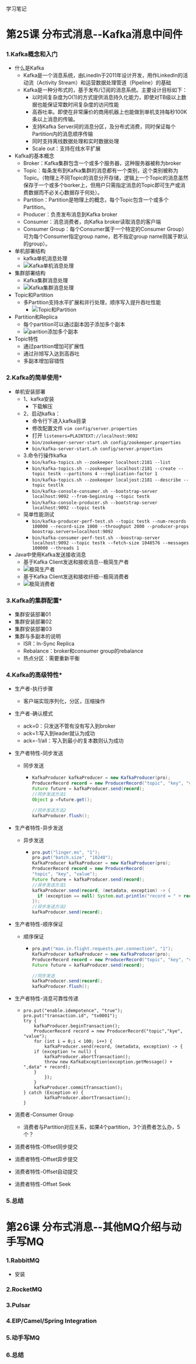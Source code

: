 学习笔记

# 第25课 分布式消息--Kafka消息中间件

### 1.Kafka概念和入门

- 什么是Kafka
  - Kafka是一个消息系统，由LinedIn于2011年设计开发，用作LinkedIn的活动流（Activity Stream）和运营数据处理管道（Pipeline）的基础
  - Kafka是一种分布式的，基于发布/订阅的消息系统。主要设计目标如下：
    - 以时间复杂度为O(1)的方式提供消息持久化能力，即使对TB级以上数据也能保证常数时间复杂度的访问性能
    - 高吞吐率。即使在非常廉价的商用机器上也能做到单机支持每秒100K条以上消息的传输。
    - 支持Kafka Server间的消息分区，及分布式消费，同时保证每个Partition内的消息顺序传输
    - 同时支持离线数据处理和实时数据处理
    - Scale out：支持在线水平扩展
- Kafka的基本概念
  - Broker：Kafka集群包含一个或多个服务器，这种服务器被称为broker
  - Topic：每条发布到Kafka集群的消息都有一个类别，这个类别被称为Topic。（物理上不同Topic的消息分开存储，逻辑上一个Topic的消息虽然保存于一个或多个borker上，但用户只需指定消息的Topic即可生产或消费数据而不必关心数据存于何处）。
  - Partition：Partition是物理上的概念，每个Topic包含一个或多个Partition。
  - Producer：负责发布消息到Kafka broker
  - Consumer：消息消费者，向Kafka broker读取消息的客户端
  - Consumer Group：每个Consumer属于一个特定的Consumer Group）可为每个Consumer指定group name，若不指定group name则属于默认的group）。
- 单机部署结构
  - kafka单机消息处理
  - ![Kafka单机消息处理](./Kafka单机消息处理.png)
- 集群部署结构
  - Kafka集群消息处理
  - ![Kafka集群消息处理](./Kafka集群消息处理.png)
- Topic和Partition
  - 多Partition支持水平扩展和并行处理，顺序写入提升吞吐性能
    - ![Topic和Partition](./Topic和Partition.png)
- Partition和Replica
  - 每个partition可以通过副本因子添加多个副本
  - ![parition添加多个副本](./parition添加多个副本.png)
- Topic特性
  - 通过partition增加可扩展性
  - 通过孙旭写入达到高吞吐
  - 多副本增加容错性

### 2.Kafka的简单使用*

- 单机安装部署
  - 1、kafka安装
    - 下载解压
  - 2、启动kafka：
    - 命令行下进入kafka目录
    - 修改配置文件 `vim config/server.properties`
    - 打开 `listeners=PLAINTEXT://localhost:9092`
    - `bin/zookeeper-server-start.sh config/zookeeper.properties`
    - `bin/kafka-server-start.sh config/server.properties`
  - 3.命令行操作kafka
    - `bin/kafka-topics.sh --zookeeper localhost:2181 --list`
    - `bin/kafka-topics.sh --zookeeper localhost:2181 --create --topic testk --partitons 4 --replication-factor 1`
    - `bin/kafka-topics.sh --zookeeper localjost:2181 --describe --topic testlk`
    - `bin/kafka-console-consumer.sh --bootstrap-server localhost:9092 --from-beginning --topic testk`
    - `bin/kafka-console-producer.sh --bootstrap-server localhost:9092 --topic testk`
  - 简单性能测试
    - `bin/kafka-producer-perf-test.sh --topic testk --num-records 100000 --record-size 1000 --throughput 2000 --producer-props boostrap.servers=localhost:9092`
    - `bin/kafka-consumer-perf-test.sh --boostrap-server localhost:9092 --topic testk --fetch-size 1048576 --messages 100000 --threads 1`
- Java中使用Kafka发送接收消息
  - 基于Kafka Client发送和接收消息--极简生产者
  - ![极简生产者](./极简生产者.png)
  - 基于Kafka Client发送和接收纤细--极简消费者
  - ![极简消费者](./极简消费者.png)

### 3.Kafka的集群配置*

- 集群安装部署01
- 集群安装部署02
- 集群安装部署03
- 集群与多副本的说明
  - ISR：In-Sync Replica
  - Rebalance：broker和consumer group的rebalance
  - 热点分区：需要重新平衡

### 4.Kafka的高级特性*

- 生产者-执行步骤

  - 客户端实现序列化，分区，压缩操作

- 生产者-确认模式

  - ack=0：只发送不管有没有写入到broker
  - ack=1:写入到leader就认为成功
  - ack=-1/all：写入到最小的复本数则认为成功

- 生产者特性-同步发送

  - 同步发送

    - ```java
      KafkaProducer kafkaProducer = new KafkaProducer(pro);
      ProducerRecord record = new ProducerRecord("topic", "key", "value");
      Future future = kafkaProducer.send(record);
      //同步发送方法1
      Object p =future.get();
      
      //同步发送方法2
      kafkaProducer.flush();
      ```

- 生产者特性-异步发送

  - 异步发送

    - ```java
      pro.put("linger.ms", "1");
      pro.put("batch.size", "10240");
      KafkaProducer kafkaProducer = new KafkaProducer(pro);
      ProducerRecord record = new ProducerRecord(
      "topic", "key", "value");
      Future future = kafkaProducer.send(record);
      //异步发送方法1
      kafkaProducer.send(record, (metadata, exception) -> {
      	if (exception == null) System.out.println("record = " + record );
      });
      //异步发送方法2
      kafkaProducer.send(record);
      ```

- 生产者特性-顺序保证

  - 顺序保证

    - ```java
      pro.put("max.in.flight.requests.per.connection", "1");
      KafkaProducer kafkaProducer = new KafkaProducer(pro);
      ProducerRecord record = new ProducerRecord("topic", "key", "value");
      Future future = kafkaProducer.send(record);
      
      //同步发送
      kafkaProducer.send(record);
      kafkaProducer.flush();
      ```

- 生产者特性-消息可靠性传递

  - ```
    pro.put("enable.idempotence", "true");
    pro.put("transaction.id", "tx0001");
    try {
    	kafkaProducer.beginTransaction();
    	ProducerRecord record = new ProducerRecord("topic","kye", "value");
    	for (int i = 0;i < 100; i++) {
    		kafkaProducer.send(record, (metadata, exception) -> {
    	if (exception != null) {
    		kafkaProducer.abortTransaction();
    		throw new KafkaException(exception.getMessage() + ",data" + record);
    	}
    		});
    	}
    	kafkaProducer.commitTransaction();
    } catch (Exception e) {
    		kafkaProducer.abortTransaction();
    }
    ```

- 消费者-Consumer Group

  - 消费者与Partition对应关系，如果4个partition，3个消费者怎么办，5个？

- 消费者特性-Offset同步提交

- 消费者特性-Offset异步提交

- 消费者特性-Offset自动提交

- 消费者特性-Offset Seek

### 5.总结



# 第26课 分布式消息--其他MQ介绍与动手写MQ

### 1.RabbitMQ

- 安装

### 2.RocketMQ

### 3.Pulsar

### 4.EIP/Camel/Spring Integration

### 5.动手写MQ

### 6.总结

